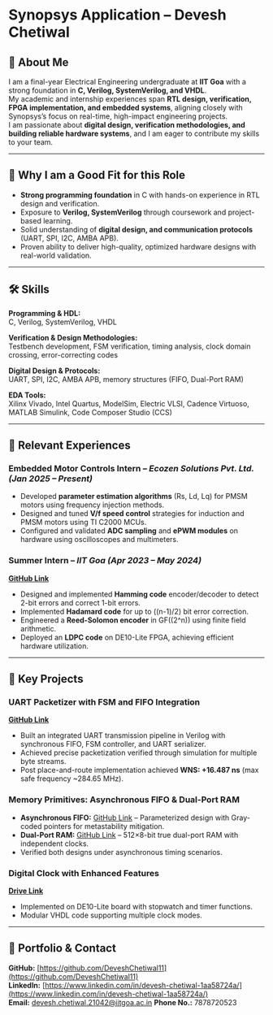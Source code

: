 # Synopsys Application – Devesh Chetiwal

## 👋 About Me
I am a final-year Electrical Engineering undergraduate at **IIT Goa** with a strong foundation in **C, Verilog, SystemVerilog, and VHDL**.  
My academic and internship experiences span **RTL design, verification, FPGA implementation, and embedded systems**, aligning closely with Synopsys’s focus on real-time, high-impact engineering projects.  
I am passionate about **digital design, verification methodologies, and building reliable hardware systems**, and I am eager to contribute my skills to your team.

---

## 🚀 Why I am a Good Fit for this Role
- **Strong programming foundation** in C with hands-on experience in RTL design and verification.
- Exposure to **Verilog, SystemVerilog** through coursework and project-based learning.
- Solid understanding of **digital design, and communication protocols** (UART, SPI, I2C, AMBA APB).
- Proven ability to deliver high-quality, optimized hardware designs with real-world validation.

---

## 🛠 Skills

**Programming & HDL:**  
C, Verilog, SystemVerilog, VHDL  

**Verification & Design Methodologies:**  
Testbench development, FSM verification, timing analysis, clock domain crossing, error-correcting codes  

**Digital Design & Protocols:**  
UART, SPI, I2C, AMBA APB, memory structures (FIFO, Dual-Port RAM)  

**EDA Tools:**  
Xilinx Vivado, Intel Quartus, ModelSim, Electric VLSI, Cadence Virtuoso, MATLAB Simulink, Code Composer Studio (CCS)  
  

---

## 💼 Relevant Experiences

### **Embedded Motor Controls Intern** – *Ecozen Solutions Pvt. Ltd.* *(Jan 2025 – Present)*
- Developed **parameter estimation algorithms** (Rs, Ld, Lq) for PMSM motors using frequency injection methods.
- Designed and tuned **V/f speed control** strategies for induction and PMSM motors using TI C2000 MCUs.
- Configured and validated **ADC sampling** and **ePWM modules** on hardware using oscilloscopes and multimeters.

### **Summer Intern** – *IIT Goa* *(Apr 2023 – May 2024)*  
**[GitHub Link](https://github.com/DeveshChetiwal11/Implementation-of-Error-correcting-codes-in-VHDL)**
- Designed and implemented **Hamming code** encoder/decoder to detect 2-bit errors and correct 1-bit errors.
- Implemented **Hadamard code** for up to \((n-1)/2\) bit error correction.
- Engineered a **Reed-Solomon encoder** in GF(\(2^n\)) using finite field arithmetic.
- Deployed an **LDPC code** on DE10-Lite FPGA, achieving efficient hardware utilization.

---

## 📂 Key Projects

### **UART Packetizer with FSM and FIFO Integration**  
**[GitHub Link](https://github.com/DeveshChetiwal11/UART_Packetizer_FSM_Parametrized)**  
- Built an integrated UART transmission pipeline in Verilog with synchronous FIFO, FSM controller, and UART serializer.
- Achieved precise packetization verified through simulation for multiple byte streams.
- Post place-and-route implementation achieved **WNS: +16.487 ns** (max safe frequency ~284.65 MHz).

### **Memory Primitives: Asynchronous FIFO & Dual-Port RAM**  
- **Asynchronous FIFO:** [GitHub Link](https://github.com/DeveshChetiwal11/Asynchronous-FIFO) – Parameterized design with Gray-coded pointers for metastability mitigation.  
- **Dual-Port RAM:** [GitHub Link](https://github.com/DeveshChetiwal11/Dual_Port_RAM) – 512×8-bit true dual-port RAM with independent clocks.  
- Verified both designs under asynchronous timing scenarios.

### **Digital Clock with Enhanced Features**  
**[Drive Link](https://drive.google.com/drive/folders/1-Xkchwfcni3AYZ7tzL_kgpisYgYWvbB8)**  
- Implemented on DE10-Lite board with stopwatch and timer functions.
- Modular VHDL code supporting multiple clock modes.

---

## 🔗 Portfolio & Contact

**GitHub:** [https://github.com/DeveshChetiwal11](https://github.com/DeveshChetiwal11)  
**LinkedIn:** [https://www.linkedin.com/in/devesh-chetiwal-1aa58724a/](https://www.linkedin.com/in/devesh-chetiwal-1aa58724a/)  
**Email:** devesh.chetiwal.21042@iitgoa.ac.in 
**Phone No.:** 7878720523

